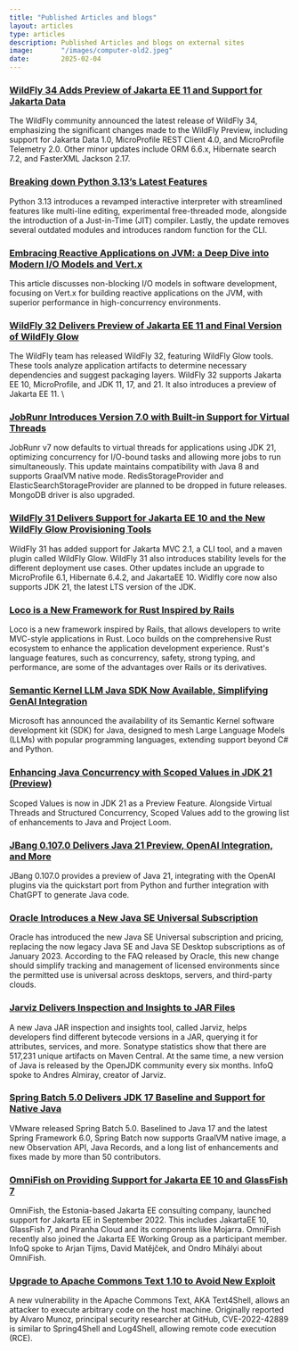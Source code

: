 ```yaml
---
title: "Published Articles and blogs"
layout: articles
type: articles
description: Published Articles and blogs on external sites
image:       "/images/computer-old2.jpeg"
date:        2025-02-04
---
```


### **[WildFly 34 Adds Preview of Jakarta EE 11 and Support for Jakarta Data](https://www.infoq.com/news/2024/11/wildfly-34-jakarta-ee)**

The WildFly community announced the latest release of WildFly 34, emphasizing the significant changes made to the WildFly Preview, including support for Jakarta Data 1.0, MicroProfile REST Client 4.0, and MicroProfile Telemetry 2.0. Other minor updates include ORM 6.6.x, Hibernate search 7.2, and FasterXML Jackson 2.17.


### **[Breaking down Python 3.13’s Latest Features](https://www.infoq.com/news/2024/10/python-313-latest-features)**

Python 3.13 introduces a revamped interactive interpreter with streamlined features like multi-line editing, experimental free-threaded mode, alongside the introduction of a Just-in-Time (JIT) compiler. Lastly, the update removes several outdated modules and introduces random function for the CLI.


### **[Embracing Reactive Applications on JVM: a Deep Dive into Modern I/O Models and Vert.x](https://www.infoq.com/articles/reactive-java-vertx-deep-dive)**

This article discusses non-blocking I/O models in software development, focusing on Vert.x for building reactive applications on the JVM, with superior performance in high-concurrency environments.


### **[WildFly 32 Delivers Preview of Jakarta EE 11 and Final Version of WildFly Glow](https://www.infoq.com/news/2024/05/wildfly32-glow-jakartaee11)** 

The WildFly team has released WildFly 32, featuring WildFly Glow tools. These tools analyze application artifacts to determine necessary dependencies and suggest packaging layers. WildFly 32 supports Jakarta EE 10, MicroProfile, and JDK 11, 17, and 21. It also introduces a preview of Jakarta EE 11. \



### **[JobRunr Introduces Version 7.0 with Built-in Support for Virtual Threads](https://www.infoq.com/news/2024/05/jobrunr-7-virtual-threads)**

JobRunr v7 now defaults to virtual threads for applications using JDK 21, optimizing concurrency for I/O-bound tasks and allowing more jobs to run simultaneously. This update maintains compatibility with Java 8 and supports GraalVM native mode. RedisStorageProvider and ElasticSearchStorageProvider are planned to be dropped in future releases. MongoDB driver is also upgraded.


### **[WildFly 31 Delivers Support for Jakarta EE 10 and the New WildFly Glow Provisioning Tools](https://www.infoq.com/news/2024/03/wildfly-31-jakartaee10-glow)**

WildFly 31 has added support for Jakarta MVC 2.1, a CLI tool, and a maven plugin called WildFly Glow. WildFly 31 also introduces stability levels for the different deployment use cases. Other updates include an upgrade to MicroProfile 6.1, Hibernate 6.4.2, and JakartaEE 10. Widlfly core now also supports JDK 21, the latest LTS version of the JDK.


### **[Loco is a New Framework for Rust Inspired by Rails](https://www.infoq.com/news/2024/02/loco-new-framework-rust-rails)**

Loco is a new framework inspired by Rails, that allows developers to write MVC-style applications in Rust. Loco builds on the comprehensive Rust ecosystem to enhance the application development experience. Rust's language features, such as concurrency, safety, strong typing, and performance, are some of the advantages over Rails or its derivatives.


### **[Semantic Kernel LLM Java SDK Now Available, Simplifying GenAI Integration](https://www.infoq.com/news/2023/08/semantic-kernel-java)**

Microsoft has announced the availability of its Semantic Kernel software development kit (SDK) for Java, designed to mesh Large Language Models (LLMs) with popular programming languages, extending support beyond C# and Python.


### **[Enhancing Java Concurrency with Scoped Values in JDK 21 (Preview)](https://www.infoq.com/news/2023/06/scoped-values-java-21)**

Scoped Values is now in JDK 21 as a Preview Feature. Alongside Virtual Threads and Structured Concurrency, Scoped Values add to the growing list of enhancements to Java and Project Loom.


### **[JBang 0.107.0 Delivers Java 21 Preview, OpenAI Integration, and More](https://www.infoq.com/news/2023/06/jbang-107)**

JBang 0.107.0 provides a preview of Java 21, integrating with the OpenAI plugins via the quickstart port from Python and further integration with ChatGPT to generate Java code.


### **[Oracle Introduces a New Java SE Universal Subscription](https://www.infoq.com/news/2023/03/new-java-licensing-by-oracle)**

Oracle has introduced the new Java SE Universal subscription and pricing, replacing the now legacy Java SE and Java SE Desktop subscriptions as of January 2023. According to the FAQ released by Oracle, this new change should simplify tracking and management of licensed environments since the permitted use is universal across desktops, servers, and third-party clouds.


### **[Jarviz Delivers Inspection and Insights to JAR Files](https://www.infoq.com/news/2023/02/introducing-jarviz)**

A new Java JAR inspection and insights tool, called Jarviz, helps developers find different bytecode versions in a JAR, querying it for attributes, services, and more. Sonatype statistics show that there are 517,231 unique artifacts on Maven Central. At the same time, a new version of Java is released by the OpenJDK community every six months. InfoQ spoke to Andres Almiray, creator of Jarviz.


### **[Spring Batch 5.0 Delivers JDK 17 Baseline and Support for Native Java](https://www.infoq.com/news/2022/12/spring-batch-5-released)**

VMware released Spring Batch 5.0. Baselined to Java 17 and the latest Spring Framework 6.0, Spring Batch now supports GraalVM native image, a new Observation API, Java Records, and a long list of enhancements and fixes made by more than 50 contributors.


### **[OmniFish on Providing Support for Jakarta EE 10 and GlassFish 7](https://www.infoq.com/news/2022/12/omnifish-jakartaee-glassfish)**

OmniFish, the Estonia-based Jakarta EE consulting company, launched support for Jakarta EE in September 2022. This includes JakartaEE 10, GlassFish 7, and Piranha Cloud and its components like Mojarra. OmniFish recently also joined the Jakarta EE Working Group as a participant member. InfoQ spoke to Arjan Tijms, David Matějček, and Ondro Mihályi about OmniFish.


### **[Upgrade to Apache Commons Text 1.10 to Avoid New Exploit](https://www.infoq.com/news/2022/11/apache-commons-vulnerability)**

A new vulnerability in the Apache Commons Text, AKA Text4Shell, allows an attacker to execute arbitrary code on the host machine. Originally reported by Alvaro Munoz, principal security researcher at GitHub, CVE-2022-42889 is similar to Spring4Shell and Log4Shell, allowing remote code execution (RCE).